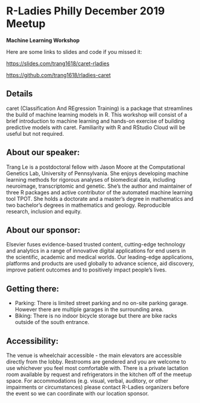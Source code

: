 # R-Ladies Philly December 2019 Meetup
**Machine Learning Workshop**

Here are some links to slides and code if you missed it:

https://slides.com/trang1618/caret-rladies

https://github.com/trang1618/rladies-caret


## Details
caret (Classification And REgression Training) is a package that streamlines the build of machine learning models in R. This workshop will consist of a brief introduction to machine learning and hands-on exercise of building predictive models with caret. Familiarity with R and RStudio Cloud will be useful but not required.

## About our speaker:

Trang Le is a postdoctoral fellow with Jason Moore at the Computational Genetics Lab, University of Pennsylvania. She enjoys developing machine learning methods for rigorous analyses of biomedical data, including neuroimage, transcriptomic and genetic. She’s the author and maintainer of three R packages and active contributor of the automated machine learning tool TPOT. She holds a doctorate and a master’s degree in mathematics and two bachelor’s degrees in mathematics and geology. Reproducible research, inclusion and equity.

## About our sponsor:

Elsevier fuses evidence-based trusted content, cutting-edge technology and analytics in a range of innovative digital applications for end users in the scientific, academic and medical worlds. Our leading-edge applications, platforms and products are used globally to advance science, aid discovery, improve patient outcomes and to positively impact people’s lives.

## Getting there:

- Parking: There is limited street parking and no on-site parking garage. However there are multiple garages in the surrounding area.
- Biking: There is no indoor bicycle storage but there are bike racks outside of the south entrance.

## Accessibility:

The venue is wheelchair accessible - the main elevators are accessible directly from the lobby. Restrooms are gendered and you are welcome to use whichever you feel most comfortable with. There is a private lactation room available by request and refrigerators in the kitchen off of the meetup space. For accommodations (e.g. visual, verbal, auditory, or other impairments or circumstances) please contact R-Ladies organizers before the event so we can coordinate with our location sponsor.

